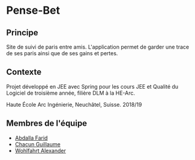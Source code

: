 # Pense-Bet
## Principe
Site de suivi de paris entre amis. L'application permet de garder une trace de ses paris ainsi que de ses gains et pertes.
## Contexte
Projet développé en JEE avec Spring pour les cours JEE et Qualité du Logiciel de troisième année, filière DLM à la HE-Arc.

Haute École Arc Ingénierie, Neuchâtel, Suisse. 2018/19
## Membres de l'équipe
  * [Abdalla Farid](https://github.com/Kurokabe)
  * [Chacun Guillaume](https://github.com/ChacunGu)
  * [Wohlfahrt Alexander](https://github.com/SpicyPaper)
